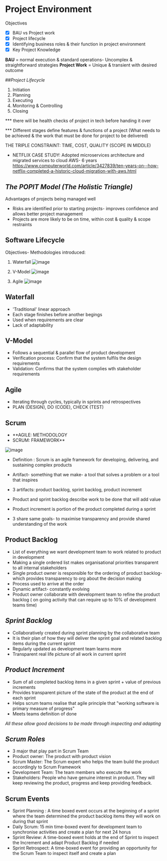 # Project Environment

Objectives
- [x] BAU vs Project work
- [x] Project lifecycle
- [x] Identifying business roles & their function in project environment
- [x] Key Project Knowledge

**BAU** = normal execution & standard operations- Uncomplex & straightforward strategies
**Project Work** = Unique & transient with desired outcome 

##_Project Lifecycle_
1. Initiation
2. Planning 
3. Executing
4. Monitoring & Controlling
5. Closing

*** there will be health checks of project in tech before handing it over

*** Different stages define features & functions of a project (What needs to be achieved & the work that must be done for project to be delivered)

THE TRIPLE CONSTRAINT: TIME, COST, QUALITY (SCOPE IN MIDDLE)

- NETFLIX CASE STUDY: Adopted microservices architecture and migrated services to cloud AWS- 6 years 
https://www.computerworld.com/article/3427839/ten-years-on--how-netflix-completed-a-historic-cloud-migration-with-aws.html

## **_The POPIT Model (The Holistic Triangle)_**

Advantages of projects being managed well
- Risks are identified prior to starting projects- improves confidence and allows better project management
- Projects are more likely to be on time, within cost & quality & scope restraints

## Software Lifecycle
Objectives-  Methodologies introduced:
1. Waterfall 
![image](https://www.researchgate.net/profile/Susan_Sim2/publication/220169042/figure/fig1/AS:277563642531846@1443187737353/Diagram-of-the-waterfall-software-development-process-model.png)

2. V-Model
![image](https://image.slidesharecdn.com/v-modelsoftwareengineering-180521132037/95/v-model-software-engineering-6-638.jpg?cb=1526909112)
3. Agile
![image](https://static.wixstatic.com/media/d107d2_6c8477f3def342da814ad81690306a0e~mv2.png/v1/fit/w_470,h_345,al_c,q_80/file.png)
## Waterfall
- 'Traditional' linear approach
- Each stage finishes before another begings
- Used when requirements are clear
- Lack of adaptability

## V-Model
- Follows a sequential & parallel flow of product development
- Verification process: Confirm that the system fulfils the design requirements
- Validation: Confirms that the system complies wth stakeholder requirements 

## Agile
- Iterating through cycles, typically in sprints and retrospectives 
- PLAN (DESIGN), DO (CODE), CHECK (TEST)

## Scrum

- **AGILE: METHODOLOGY
- SCRUM: FRAMEWORK**

![image](https://tech.gsa.gov/assets/img/guides/Maxxor_Scrum.jpg)

- Definition : Scrum is an agile framework for developing, delivering, and sustaining complex products

- Artifact- something that we make- a tool that solves a problem or a tool that inspires

- 3 artifacts: product backlog, sprint backlog, product increment

- Product and sprint backlog describe work to be done that will add value 

- Product increment is portion of the product completed during a sprint

- 3 share same goals- to maximise transparency and provide shared understanding of the work

## Product Backlog

- List of everything we want development team to work related to product in development
- Making a single ordered list makes organisational priorities transparent to all internal stakeholders
- Single product owner is responsible for the ordering of product backlog-  which provides transparency to org about the decision making
- Process used to arrive at the order
- Dynamic artifact- constantly evolving 
- Product owner collaborate with development team to refine the product backlog ( on going activity that can require up to 10% of development teams time)

## **_Sprint Backlog_** 
- Collaboratively created during sprint planning by the collaborative team
- It is their plan of how they will deliver the sprint goal and related backlog items during the current sprint
- Regularly updated as development team learns more
- Transparent real life picture of all work in current sprint

## **_Product Increment_**
- Sum of all completed backlog items in a given sprint + value of previous increments
- Provides transparent picture of the state of the product at the end of each sprint
- Helps scrum teams realise that agile principle that "working software is primary measure of progress"
- Meets teams definition of done

_All these allow good decisions to be made through inspecting and adapting_

## *Scrum Roles*
- 3 major that play part in Scrum Team
- Product owner: The product with product vision
- Scrum Master: The Scrum expert who helps the team build the product accordingly to Scrum Framework
- Development Team: The team members who execute the work
- Stakeholders: People who have genuine interest in product. They will keep reviewing the product, progress and keep providing feedback. 

## **Scrum Events**
- Sprint Planning : A time boxed event occurs at the beginning of a sprint where the team determined the product backlog items they will work on during that sprint
- Daily Scrum: 15 min time-boxed event for development team to synchronise activities and create a plan for next 24 horus
- Sprint Review: A time-boxed event holds at the end of Sprint to inspect the Increment and adapt Product Backlog if needed
- Sprint Retrospect: A time-boxed event for providing an opportunity for the Scrum Team to inspect itself and create a plan 